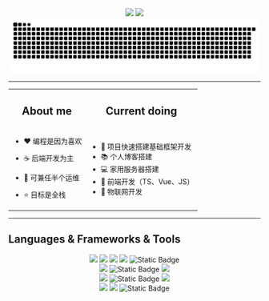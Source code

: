<div align="center">
    <!-- 动态字 -->
    <a href="http://blossom.wynnspace.cn"><img src="https://readme-typing-svg.demolab.com?font=Fira+Code&pause=1000&width=400&lines=%22Hello%2C%20World! I'm Klaus%22;&center=true&size=27"/></a>
    <!-- 徽章 -->
    <a href="https://blossom.wynnspace.cn/bl/blog/#/home"><img src="https://img.shields.io/badge/Website-博客-blue" /></a>
    <!-- 贪吃蛇 -->
    <img src="https://github.com/klaus-cicd/klaus-cicd/blob/main/profile-snake-contrib/github-contribution-grid-snake.svg?raw=true"/>

<div align="center">
</div>
<hr/>
</div>

<div align="center">
    <table >
        <tr align="center">
            <td>
                <h2>About me</h2>
            </td>
            <td>
                <h2>Current doing</h2>
            </td>
        </tr>
        <tr>
            <td>        

  - ❤️ 编程是因为喜欢
  - ☕️ 后端开发为主
  - 🔧 可兼任半个运维
  - ⭐️ 目标是全栈
              </td>
              <td>

      - 🧱 项目快速搭建基础框架开发
      - 📚 个人博客搭建
      - 💻 家用服务器搭建
      - 💪 前端开发（TS、Vue、JS）
      - 🔌 物联网开发
                  </td>
              </tr>
    </table>    
</div>

<hr/>
<h2>Languages & Frameworks & Tools</h2>
<div align="center">
<img src="https://img.shields.io/badge/java-%23ED8B00.svg?style=for-the-badge&logo=openjdk&logoColor=white"/>
<img src="https://img.shields.io/badge/Spring-6DB33F.svg?style=for-the-badge&logo=spring&logoColor=white">
<img src="https://img.shields.io/badge/IntelliJ IDEA-black?style=for-the-badge&logo=intellij-idea&logoColor=white">
<img src="https://img.shields.io/badge/python-3670A0?style=for-the-badge&logo=python&logoColor=ffdd54">
<img alt="Static Badge" src="https://img.shields.io/badge/go-blue?style=for-the-badge&logo=Go">
<br/>
<img src="https://img.shields.io/badge/MySQL-00000f.svg?style=for-the-badge&logo=mysql&logoColor=white"/>
<img alt="Static Badge" src="https://img.shields.io/badge/Redis-55555?style=for-the-badge&logo=redis">
<img src="https://img.shields.io/badge/MongoDB-4ea94b.svg?style=for-the-badge&logo=mongodb&logoColor=white">
<br/>
<img src="https://img.shields.io/badge/JavaScript-F7DF1E?style=for-the-badge&logo=javascript&logoColor=black">
<img alt="Static Badge" src="https://img.shields.io/badge/TS-11111?style=for-the-badge&logo=TypeScript">
<img src="https://img.shields.io/badge/vue-%2335495e.svg?style=for-the-badge&logo=vuedotjs&logoColor=%234FC08D"/>
<br/>
<img src="https://img.shields.io/badge/GIT-E44C30?style=for-the-badge&logo=git&logoColor=white"/>
<img src="https://img.shields.io/badge/Linux-000?style=for-the-badge&logo=linux&logoColor=FCC624"/>
<img alt="Static Badge" src="https://img.shields.io/badge/docker-blue?style=for-the-badge&logo=docker">
</div>
